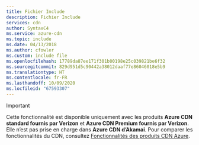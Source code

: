 ```yaml
---
title: Fichier Include
description: Fichier Include
services: cdn
author: SyntaxC4
ms.service: azure-cdn
ms.topic: include
ms.date: 04/13/2018
ms.author: cfowler
ms.custom: include file
ms.openlocfilehash: 17789da87ee171f301b00198e25c039821be6f32
ms.sourcegitcommit: 829d951d5c90442a38012daaf77e86046018e5b9
ms.translationtype: HT
ms.contentlocale: fr-FR
ms.lasthandoff: 10/09/2020
ms.locfileid: "67593307"
---
```

> [!IMPORTANT]
> Cette fonctionnalité est disponible uniquement avec les produits **Azure CDN standard fournis par Verizon** et **Azure CDN Premium fournis par Verizon**. Elle n’est pas prise en charge dans **Azure CDN d’Akamai**. Pour comparer les fonctionnalités du CDN, consultez [Fonctionnalités des produits CDN Azure](../articles/cdn/cdn-features.md).
